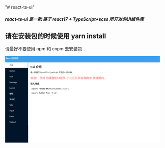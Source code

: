 "# react-ts-ui" 

##### react-ts-ui 是一款 基于 react17 + TypeScript+scss 所开发的UI组件库

## 请在安装包的时候使用 yarn install

请最好不要使用 npm 和 cnpm 去安装包





![](/ui.png)